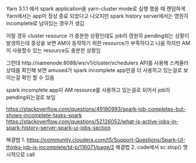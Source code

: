 Yarn 3.1.1 에서
spark application을 yarn-cluster mode로 실행 했을 때
랜덤하게 Yarn에서는 app이 정상 종료 되었다고 나오지만
spark history server에서는 영원히 incomplete로 남아있는 경우가 생김

이럴 경우 cluster resource 가 충분한 상황인데도
job이 영원히 pending되는 상황이 발생하는데
증상을 보면 AM이 동작하기 위한 resource가 부족하다고 나옴
하지만 AM이 사용할수 있는 resource도 충분한 상황임

그런데
http://namenode:8088/ws/v1/cluster/schedulers
API를 사용해 스케쥴러 상태를 확인해 보면
amused가 spark incomplete app만큼 더 사용하고 있는걸로
보이는걸 확인 할 수 있음

spark incomplete app이 AM resource를 사용하고 있는걸로 되어서
job이 pending되는걸로 보임



https://stackoverflow.com/questions/49180993/spark-job-completes-but-shows-incomplete-tasks-spark
https://stackoverflow.com/questions/52126052/what-is-active-jobs-in-spark-history-server-spark-ui-jobs-section


해결법 1. https://community.cloudera.com/t5/Support-Questions/Spark-UI-thinks-job-is-incomplete/td-p/116071/page/2
해결법 2. code에서 sc.stop() 명시적으로 call


